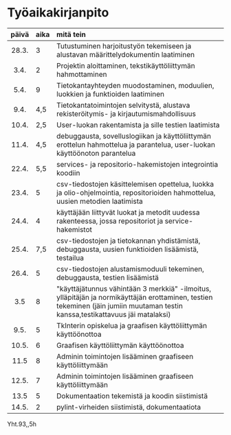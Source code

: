 # Työaikakirjanpito

| päivä | aika | mitä tein  |
|:-----:|:-----|:------|
| 28.3. | 3    | Tutustuminen harjoitustyön tekemiseen ja alustavan määrittelydokumentin laatiminen |
| 3.4.	| 2    | Projektin aloittaminen, tekstikäyttöliittymän hahmottaminen |
| 5.4.	| 9    | Tietokantayhteyden muodostaminen, moduulien, luokkien ja funktioiden laatiminen |	
| 9.4. 	| 4,5  | Tietokantatoimintojen selvitystä, alustava rekisteröitymis- ja kirjautumismahdollisuus
| 10.4. | 2,5  | User-luokan rakentamista ja sille testien laatimista
| 11.4. | 4,5  | debuggausta, sovelluslogiikan ja käyttöliittymän erottelun hahmottelua ja parantelua, user-luokan käyttöönoton parantelua
| 22.4. | 5,5  | services- ja repositorio-hakemistojen integrointia koodiin
| 23.4. | 5    | csv-tiedostojen käsittelemisen opettelua, luokka ja olio-ohjelmointia, repositorioiden hahmottelua, uusien metodien laatimista
| 24.4. | 4    | käyttäjään liittyvät luokat ja metodit uudessa rakenteessa, jossa repositoriot ja service-hakemistot
| 25.4. | 7,5  | csv-tiedostojen ja tietokannan yhdistämistä, debuggausta, uusien funktioiden lisäämistä, testailua
| 26.4. | 5    | csv-tiedostojen alustamismoduuli tekeminen, debuggausta, testien lisäämistä
| 3.5   | 8    | "käyttäjätunnus vähintään 3 merkkiä" -ilmoitus, ylläpitäjän ja normikäyttäjän erottaminen, testien tekeminen (jäin jumiin muutaman testin kanssa,testikattavuus jäi matalaksi)
| 9.5.  | 5    |  TkInterin opiskelua ja graafisen käyttöliittymän käyttöönottoa
| 10.5. | 6    | Graafisen käyttöliittymän käyttöönottoa
| 11.5  | 8    | Adminin toimintojen lisääminen graafiseen käyttöliittymään
| 12.5. | 7    | Adminin toimintojen lisääminen graafiseen käyttöliittymään
| 13.5  | 5    | Dokumentaation tekemistä ja koodin siistimistä
| 14.5. | 2    | pylint-virheiden siistimistä, dokumentaatiota
Yht.93,,5h
